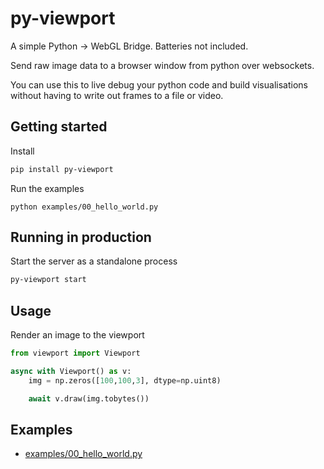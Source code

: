 # py-viewport

A simple Python -> WebGL Bridge. Batteries not included.

Send raw image data to a browser window from python over websockets.

You can use this to live debug your python code and build visualisations without having to write out frames to a file or video.

## Getting started

Install
```sh
pip install py-viewport
```

Run the examples
```
python examples/00_hello_world.py
```

## Running in production
Start the server as a standalone process
```sh
py-viewport start
```

## Usage

Render an image to the viewport

```py
from viewport import Viewport

async with Viewport() as v:
    img = np.zeros([100,100,3], dtype=np.uint8)

    await v.draw(img.tobytes())
```


## Examples

- [examples/00_hello_world.py](examples/00_hello_world.py)
